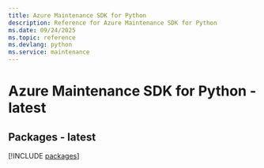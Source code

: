 ```yaml
---
title: Azure Maintenance SDK for Python
description: Reference for Azure Maintenance SDK for Python
ms.date: 09/24/2025
ms.topic: reference
ms.devlang: python
ms.service: maintenance
---
```

# Azure Maintenance SDK for Python - latest
## Packages - latest
[!INCLUDE [packages](maintenance-index.md)]